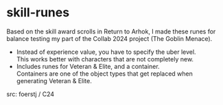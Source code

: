 # skill-runes

Based on the skill award scrolls in Return to Arhok, I made these runes for balance testing my part of the Collab 2024 project (The Goblin Menace).

- Instead of experience value, you have to specify the uber level.\
  This works better with characters that are not completely new.
- Includes runes for Veteran & Elite, and a container.\
  Containers are one of the object types that get replaced when generating Veteran & Elite.

src: foerstj / C24
